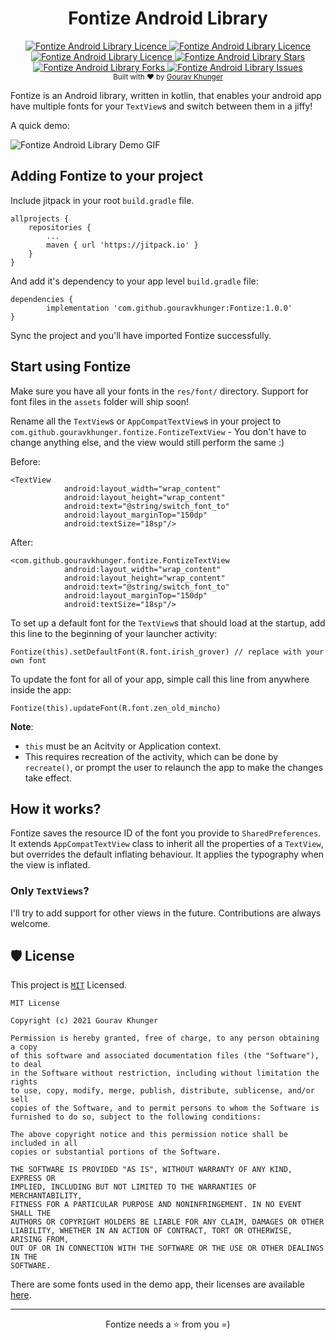 <div align="center">
<h1>Fontize Android Library</h1>

<a href="https://android-arsenal.com/api?level=16" target="blank">
    <img src="https://img.shields.io/badge/API-16%2B-brightgreen.svg?style=flat" alt="Fontize Android Library Licence" />
</a>
<a href="https://jitpack.io/#GouravKhunger/Fontize" target="blank">
    <img src="https://jitpack.io/v/GouravKhunger/Fontize.svg" alt="Fontize Android Library Licence" />
</a>
<a href="https://github.com/gouravkhunger/Fontize/blob/main/LICENSE" target="blank">
    <img src="https://img.shields.io/github/license/gouravkhunger/Fontize" alt="Fontize Android Library Licence" />
</a>
<a href="https://github.com/gouravkhunger/Fontize/stargazers" target="blank">
    <img src="https://img.shields.io/github/stars/gouravkhunger/Fontize" alt="Fontize Android Library Stars"/>
</a>
<a href="https://github.com/gouravkhunger/Fontize/fork" target="blank">
    <img src="https://img.shields.io/github/forks/gouravkhunger/Fontize" alt="Fontize Android Library Forks"/>
</a>
<a href="https://github.com/gouravkhunger/Fontize/issues" target="blank">
    <img src="https://img.shields.io/github/issues/gouravkhunger/Fontize" alt="Fontize Android Library Issues"/>
</a>
</div>

<div align="center">
    <sub>Built with ❤︎ by
        <a href="https://github.com/gouravkhunger">Gourav Khunger</a>
    </sub>
</div>

Fontize is an Android library, written in kotlin, that enables your android app have multiple fonts for your `TextView`s
and switch  between them in a jiffy!

A quick demo:

![Fontize Android Library Demo GIF](https://raw.githubusercontent.com/gouravkhunger/Fontize/main/media/demo.gif)

## Adding Fontize to your project

Include jitpack in your root `build.gradle` file.

```
allprojects {
	repositories {
		...
		maven { url 'https://jitpack.io' }
	}
}
```

And add it's dependency to your app level `build.gradle` file:

```
dependencies {
	    implementation 'com.github.gouravkhunger:Fontize:1.0.0'
}
```

Sync the project and you'll have imported Fontize successfully.

## Start using Fontize

Make sure you have all your fonts in the `res/font/` directory. Support for font files in the `assets` folder will ship soon!

Rename all the `TextView`s or `AppCompatTextView`s in your project to `com.github.gouravkhunger.fontize.FontizeTextView` - You don't have to change anything else, and the view would still perform the same :)

Before:

```
<TextView
            android:layout_width="wrap_content"
            android:layout_height="wrap_content"
            android:text="@string/switch_font_to"
            android:layout_marginTop="150dp"
            android:textSize="18sp"/>
```

After:

```
<com.github.gouravkhunger.fontize.FontizeTextView
            android:layout_width="wrap_content"
            android:layout_height="wrap_content"
            android:text="@string/switch_font_to"
            android:layout_marginTop="150dp"
            android:textSize="18sp"/>
```

To set up a default font for the `TextView`s that should load at the startup, add this line to the beginning of your launcher activity:

```
Fontize(this).setDefaultFont(R.font.irish_grover) // replace with your own font
```

To update the font for all of your app, simple call this line from anywhere inside the app:

```
Fontize(this).updateFont(R.font.zen_old_mincho)
```

**Note**:

- `this` must be an Acitvity or Application context.
- This requires recreation of the activity, which can be done by `recreate()`, or prompt the user to relaunch the app to make the changes take effect.

## How it works?

Fontize saves the resource ID of the font you provide to `SharedPreferences`. It extends `AppCompatTextView` class to inherit all the properties of a `TextView`, but overrides the default inflating behaviour. It applies the typography when the view is inflated.

### Only `TextViews`?
I'll try to add support for other views in the future. Contributions are always welcome.


## 🛡 License

This project is [`MIT`](https://github.com/jekyllex/jekyllex-android/blob/main/LICENSE) Licensed.

```
MIT License

Copyright (c) 2021 Gourav Khunger

Permission is hereby granted, free of charge, to any person obtaining a copy
of this software and associated documentation files (the "Software"), to deal
in the Software without restriction, including without limitation the rights
to use, copy, modify, merge, publish, distribute, sublicense, and/or sell
copies of the Software, and to permit persons to whom the Software is
furnished to do so, subject to the following conditions:

The above copyright notice and this permission notice shall be included in all
copies or substantial portions of the Software.

THE SOFTWARE IS PROVIDED "AS IS", WITHOUT WARRANTY OF ANY KIND, EXPRESS OR
IMPLIED, INCLUDING BUT NOT LIMITED TO THE WARRANTIES OF MERCHANTABILITY,
FITNESS FOR A PARTICULAR PURPOSE AND NONINFRINGEMENT. IN NO EVENT SHALL THE
AUTHORS OR COPYRIGHT HOLDERS BE LIABLE FOR ANY CLAIM, DAMAGES OR OTHER
LIABILITY, WHETHER IN AN ACTION OF CONTRACT, TORT OR OTHERWISE, ARISING FROM,
OUT OF OR IN CONNECTION WITH THE SOFTWARE OR THE USE OR OTHER DEALINGS IN THE
SOFTWARE.
```

There are some fonts used in the demo app, their licenses are available [here](https://github.com/gouravkhunger/Fontize/tree/main/font-licenses).

---

<div align="center">
Fontize needs a ⭐ from you =)
</div>
